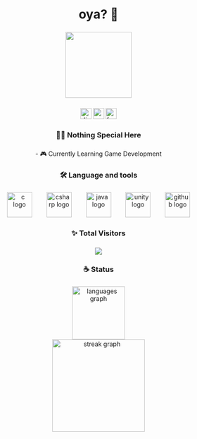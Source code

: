 <h1 align="center">oya? 🤔</h1>

###

<div align="center">
  <img height="150" src="https://i.pinimg.com/originals/c1/08/dd/c108ddfb7bb9ee6e8b573b95a45ece1e.gif"  />
</div>

###

<div align="center">
  <img src="https://img.shields.io/static/v1?message=Discord&logo=discord&label=&color=7289DA&logoColor=white&labelColor=&style=for-the-badge" height="25" alt="discord logo"  />
  <img src="https://img.shields.io/static/v1?message=Youtube&logo=youtube&label=&color=FF0000&logoColor=white&labelColor=&style=for-the-badge" height="25" alt="youtube logo"  />
  <img src="https://img.shields.io/static/v1?message=Facebook&logo=facebook&label=&color=1877F2&logoColor=white&labelColor=&style=for-the-badge" height="25" alt="facebook logo"  />
</div>

###

<h3 align="center">👩‍💻 Nothing Special Here</h3>

###

<p align="center">- 🎮 Currently Learning Game Development</p>

###

<h3 align="center">🛠 Language and tools</h3>

###

<div align="center">
  <img src="https://cdn.jsdelivr.net/gh/devicons/devicon/icons/c/c-original.svg" height="57" alt="c logo"  />
  <img width="25" />
  <img src="https://cdn.jsdelivr.net/gh/devicons/devicon/icons/csharp/csharp-original.svg" height="57" alt="csharp logo"  />
  <img width="25" />
  <img src="https://cdn.jsdelivr.net/gh/devicons/devicon/icons/java/java-original.svg" height="57" alt="java logo"  />
  <img width="25" />
  <img src="https://cdn.jsdelivr.net/gh/devicons/devicon/icons/unity/unity-original.svg" height="57" alt="unity logo"  />
  <img width="25" />
  <img src="https://cdn.jsdelivr.net/gh/devicons/devicon/icons/github/github-original.svg" height="57" alt="github logo"  />
</div>

###

<h3 align="center">✨ Total Visitors</h3>

###

<div align="center">
  <img src="https://profile-counter.glitch.me/hushgames/count.svg?"  />
</div>

###

<h3 align="center">☕ Status</h3>

###

<div align="center">
  <img src="https://github-readme-stats.vercel.app/api/top-langs?username=hushgames&locale=en&hide_title=false&layout=compact&card_width=320&langs_count=5&theme=dracula&hide_border=false&order=2" height="120" alt="languages graph" /> <br>
  <img src="https://streak-stats.demolab.com?user=hushgames&locale=en&mode=daily&theme=dark&hide_border=true&border_radius=6&order=3" height="210" alt="streak graph"  />
</div>

###
